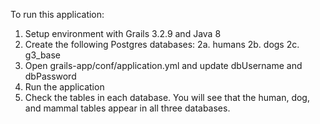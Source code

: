 To run this application:
1. Setup environment with Grails 3.2.9 and Java 8
2. Create the following Postgres databases:
2a. humans
2b. dogs
2c. g3_base
3. Open grails-app/conf/application.yml and update dbUsername and dbPassword
4. Run the application
5. Check the tables in each database.  You will see that the human, dog, and mammal tables appear in all three databases.
